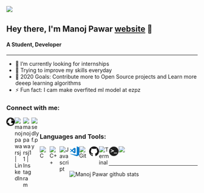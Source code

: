 



![](https://komarev.com/ghpvc/?username=manojpawarsj12)



## Hey there, I'm Manoj Pawar [website] 👋
#### A Student, Developer 
---
- 🔭 I’m currently looking for internships
- 🌱 Trying to improve my skills everyday
- 🥅 2020 Goals: Contribute more to Open Source projects and Learn more deeep learning algorithms
- ⚡ Fun fact: I cam make overfited ml model at ezpz

### Connect with me:

[<img align="left" alt="manojpawarsj.me" width="22px" src="https://raw.githubusercontent.com/iconic/open-iconic/master/svg/globe.svg" />][website]

[<img align="left" alt="manojpawarsj | LinkedIn" width="22px" src="https://cdn.jsdelivr.net/npm/simple-icons@v3/icons/linkedin.svg" />][linkedin]
[<img align="left" alt="manojpawarsj11 | Instagram" width="22px" src="https://cdn.jsdelivr.net/npm/simple-icons@v3/icons/instagram.svg" />][instagram]
[<img align="left" alt="sedlyf.py" width="22px" src="https://cdn.jsdelivr.net/npm/simple-icons@v3/icons/facebook.svg" />][facebook]

<br />

### Languages and Tools:

<img align="left" alt="C" width="26px" src="https://img.icons8.com/color/48/000000/c-programming.png" />

<img align="left" alt="C++" width="26px" src="https://img.icons8.com/ios-filled/26/000000/c-plus-plus-logo.png"/>

<img align="left" alt="Javascript" width="26px" src="https://img.icons8.com/ios-filled/26/000000/javascript.png"/>



<img src="https://img.icons8.com/ios-filled/26/000000/python.png"/>

<img align="left" alt="Visual Studio Code" width="26px" src="https://raw.githubusercontent.com/github/explore/80688e429a7d4ef2fca1e82350fe8e3517d3494d/topics/visual-studio-code/visual-studio-code.png" />

<img align="left" alt="Git" width="26px" src="https://img.icons8.com/color/48/000000/git.png" />

<img align="left" alt="GitHub" width="26px" src="https://raw.githubusercontent.com/github/explore/78df643247d429f6cc873026c0622819ad797942/topics/github/github.png" />

<img align="left" alt="Terminal" width="26px" src="https://img.icons8.com/ios-filled/50/000000/linux.png" />

<img align="left" alt="Terminal" width="26px" src="https://raw.githubusercontent.com/github/explore/80688e429a7d4ef2fca1e82350fe8e3517d3494d/topics/terminal/terminal.png" />


<br />
<br />

---

![Manoj Pawar github stats](https://github-readme-stats.vercel.app/api?username=manojpawarsj12&show_icons=true&theme=radical)



[website]: https://www.manojpawarsj.me

[instagram]: https://instagram.com/manojpawarsj11
[linkedin]: https://linkedin.com/in/manojpawarsj
[facebook]: https://facebook.com/sedlyf
[xda]: https://forum.xda-developers.com/member.php?u=9778581
